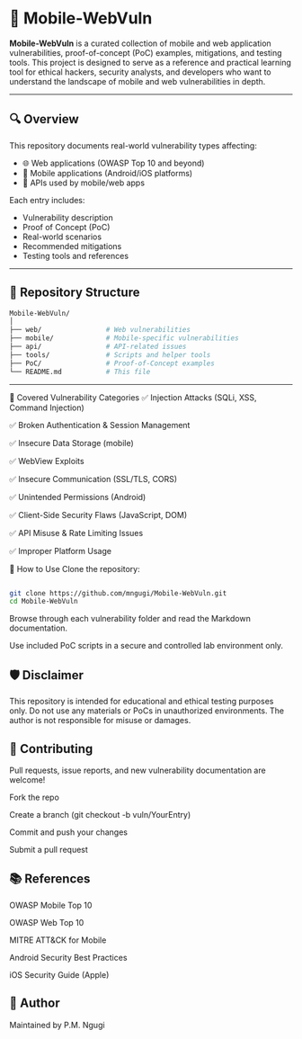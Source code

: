 # 📱 Mobile-WebVuln

**Mobile-WebVuln** is a curated collection of mobile and web application vulnerabilities, proof-of-concept (PoC) examples, mitigations, and testing tools. This project is designed to serve as a reference and practical learning tool for ethical hackers, security analysts, and developers who want to understand the landscape of mobile and web vulnerabilities in depth.

---

## 🔍 Overview

This repository documents real-world vulnerability types affecting:
- 🌐 Web applications (OWASP Top 10 and beyond)
- 📱 Mobile applications (Android/iOS platforms)
- 🔧 APIs used by mobile/web apps

Each entry includes:
- Vulnerability description
- Proof of Concept (PoC)
- Real-world scenarios
- Recommended mitigations
- Testing tools and references

---

## 📂 Repository Structure

```bash
Mobile-WebVuln/
│
├── web/                # Web vulnerabilities
├── mobile/             # Mobile-specific vulnerabilities
├── api/                # API-related issues
├── tools/              # Scripts and helper tools
├── PoC/                # Proof-of-Concept examples
└── README.md           # This file
```
---
🧪 Covered Vulnerability Categories
✅ Injection Attacks (SQLi, XSS, Command Injection)

✅ Broken Authentication & Session Management

✅ Insecure Data Storage (mobile)

✅ WebView Exploits

✅ Insecure Communication (SSL/TLS, CORS)

✅ Unintended Permissions (Android)

✅ Client-Side Security Flaws (JavaScript, DOM)

✅ API Misuse & Rate Limiting Issues

✅ Improper Platform Usage

🚀 How to Use
Clone the repository:

```bash

git clone https://github.com/mngugi/Mobile-WebVuln.git
cd Mobile-WebVuln

```
Browse through each vulnerability folder and read the Markdown documentation.

Use included PoC scripts in a secure and controlled lab environment only.

## 🛡️ Disclaimer
This repository is intended for educational and ethical testing purposes only.
Do not use any materials or PoCs in unauthorized environments.
The author is not responsible for misuse or damages.

## 🤝 Contributing
Pull requests, issue reports, and new vulnerability documentation are welcome!

Fork the repo

Create a branch (git checkout -b vuln/YourEntry)

Commit and push your changes

Submit a pull request

## 📚 References
OWASP Mobile Top 10

OWASP Web Top 10

MITRE ATT&CK for Mobile

Android Security Best Practices

iOS Security Guide (Apple)

## 🔗 Author
Maintained by P.M. Ngugi
